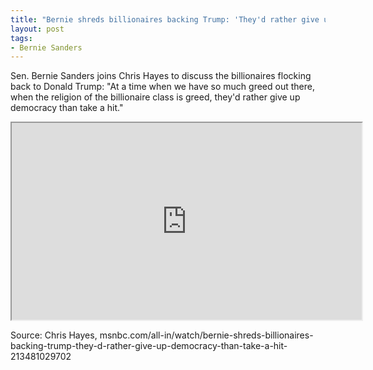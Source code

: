 ```yaml
---
title: "Bernie shreds billionaires backing Trump: 'They'd rather give up democracy than take a hit'"
layout: post
tags:
- Bernie Sanders
---
```


Sen. Bernie Sanders joins Chris Hayes to discuss the billionaires flocking back to Donald Trump: "At a time when we have so much greed out there, when the religion of the billionaire class is greed, they'd rather give up democracy than take a hit."

<iframe width="560" height="315" src="https://www.youtube.com/embed/iVrETOMjKS4?si=Xdz8uAOiZU1y6eeG" title="Sanders attacks billionaires backing Trump" referrerpolicy="strict-origin-when-cross-origin" allowfullscreen></iframe>

Source: Chris Hayes, msnbc.com/all-in/watch/bernie-shreds-billionaires-backing-trump-they-d-rather-give-up-democracy-than-take-a-hit-213481029702
